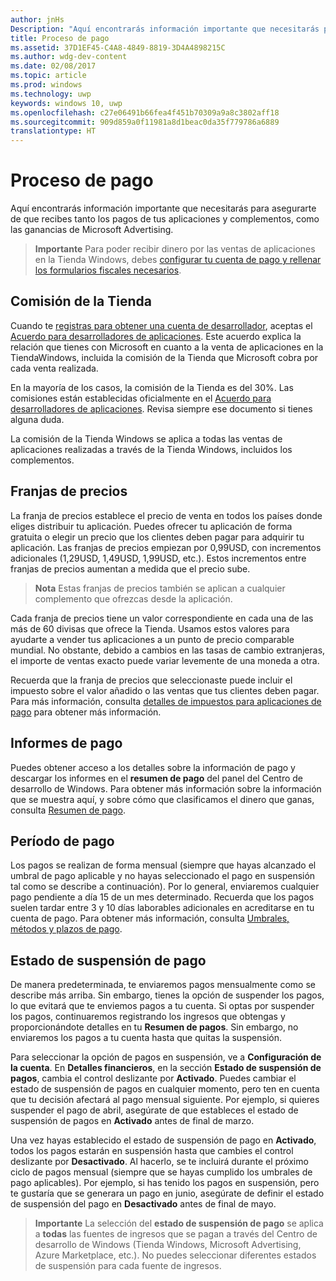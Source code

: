 ```yaml
---
author: jnHs
Description: "Aquí encontrarás información importante que necesitarás para asegurarte de que recibes tanto los pagos de tus aplicaciones y productos desde la aplicación (IAP), como las ganancias de Microsoft Advertising."
title: Proceso de pago
ms.assetid: 37D1EF45-C4A8-4849-8819-3D4A4898215C
ms.author: wdg-dev-content
ms.date: 02/08/2017
ms.topic: article
ms.prod: windows
ms.technology: uwp
keywords: windows 10, uwp
ms.openlocfilehash: c27e06491b66fea4f451b70309a9a8c3802aff18
ms.sourcegitcommit: 909d859a0f11981a8d1beac0da35f779786a6889
translationtype: HT
---
```

# <a name="getting-paid"></a>Proceso de pago
Aquí encontrarás información importante que necesitarás para asegurarte de que recibes tanto los pagos de tus aplicaciones y complementos, como las ganancias de Microsoft Advertising.

> **Importante** Para poder recibir dinero por las ventas de aplicaciones en la Tienda Windows, debes [configurar tu cuenta de pago y rellenar los formularios fiscales necesarios](setting-up-your-payout-account-and-tax-forms.md).

## <a name="store-fee"></a>Comisión de la Tienda

Cuando te [registras para obtener una cuenta de desarrollador](http://go.microsoft.com/fwlink/p/?LinkID=615100), aceptas el [Acuerdo para desarrolladores de aplicaciones](https://msdn.microsoft.com/library/windows/apps/hh694058). Este acuerdo explica la relación que tienes con Microsoft en cuanto a la venta de aplicaciones en la TiendaWindows, incluida la comisión de la Tienda que Microsoft cobra por cada venta realizada.

En la mayoría de los casos, la comisión de la Tienda es del 30%. Las comisiones están establecidas oficialmente en el [Acuerdo para desarrolladores de aplicaciones](https://msdn.microsoft.com/library/windows/apps/hh694058). Revisa siempre ese documento si tienes alguna duda.

La comisión de la Tienda Windows se aplica a todas las ventas de aplicaciones realizadas a través de la Tienda Windows, incluidos los complementos.

## <a name="price-tiers"></a>Franjas de precios

La franja de precios establece el precio de venta en todos los países donde eliges distribuir tu aplicación. Puedes ofrecer tu aplicación de forma gratuita o elegir un precio que los clientes deben pagar para adquirir tu aplicación. Las franjas de precios empiezan por 0,99USD, con incrementos adicionales (1,29USD, 1,49USD, 1,99USD, etc.). Estos incrementos entre franjas de precios aumentan a medida que el precio sube.

> **Nota** Estas franjas de precios también se aplican a cualquier complemento que ofrezcas desde la aplicación.

Cada franja de precios tiene un valor correspondiente en cada una de las más de 60 divisas que ofrece la Tienda. Usamos estos valores para ayudarte a vender tus aplicaciones a un punto de precio comparable mundial. No obstante, debido a cambios en las tasas de cambio extranjeras, el importe de ventas exacto puede variar levemente de una moneda a otra.

Recuerda que la franja de precios que seleccionaste puede incluir el impuesto sobre el valor añadido o las ventas que tus clientes deben pagar. Para más información, consulta [detalles de impuestos para aplicaciones de pago](tax-details-for-paid-apps.md) para obtener más información.

## <a name="payout-reporting"></a>Informes de pago

Puedes obtener acceso a los detalles sobre la información de pago y descargar los informes en el **resumen de pago** del panel del Centro de desarrollo de Windows. Para obtener más información sobre la información que se muestra aquí, y sobre cómo que clasificamos el dinero que ganas, consulta [Resumen de pago](payout-summary.md).

## <a name="payout-timeframe"></a>Período de pago

Los pagos se realizan de forma mensual (siempre que hayas alcanzado el umbral de pago aplicable y no hayas seleccionado el pago en suspensión tal como se describe a continuación). Por lo general, enviaremos cualquier pago pendiente a día 15 de un mes determinado. Recuerda que los pagos suelen tardar entre 3 y 10 días laborables adicionales en acreditarse en tu cuenta de pago. Para obtener más información, consulta [Umbrales, métodos y plazos de pago](payment-thresholds-methods-and-timeframes.md).

##  <a name="payout-hold-status"></a>Estado de suspensión de pago

De manera predeterminada, te enviaremos pagos mensualmente como se describe más arriba. Sin embargo, tienes la opción de suspender los pagos, lo que evitará que te enviemos pagos a tu cuenta. Si optas por suspender los pagos, continuaremos registrando los ingresos que obtengas y proporcionándote detalles en tu **Resumen de pagos**. Sin embargo, no enviaremos los pagos a tu cuenta hasta que quitas la suspensión. 

Para seleccionar la opción de pagos en suspensión, ve a **Configuración de la cuenta**. En **Detalles financieros**, en la sección **Estado de suspensión de pagos**, cambia el control deslizante por **Activado**. Puedes cambiar el estado de suspensión de pagos en cualquier momento, pero ten en cuenta que tu decisión afectará al pago mensual siguiente. Por ejemplo, si quieres suspender el pago de abril, asegúrate de que estableces el estado de suspensión de pagos en **Activado** antes de final de marzo.

Una vez hayas establecido el estado de suspensión de pago en **Activado**, todos los pagos estarán en suspensión hasta que cambies el control deslizante por **Desactivado**. Al hacerlo, se te incluirá durante el próximo ciclo de pagos mensual (siempre que se hayas cumplido los umbrales de pago aplicables). Por ejemplo, si has tenido los pagos en suspensión, pero te gustaría que se generara un pago en junio, asegúrate de definir el estado de suspensión del pago en **Desactivado** antes de final de mayo.

> **Importante** La selección del **estado de suspensión de pago** se aplica a **todas** las fuentes de ingresos que se pagan a través del Centro de desarrollo de Windows (Tienda Windows, Microsoft Advertising, Azure Marketplace, etc.). No puedes seleccionar diferentes estados de suspensión para cada fuente de ingresos.


 

 




